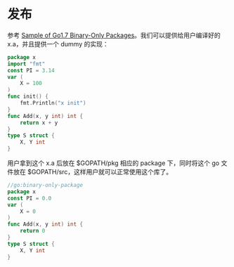 # 发布

参考 [Sample of Go1.7 Binary-Only Packages](https://github.com/tcnksm/go-binary-only-package)。我们可以提供给用户编译好的 x.a，并且提供一个 dummy 的实现：

```go
package x
import "fmt"
const PI = 3.14
var (
	X = 100
)
func init() {
	fmt.Println("x init")
}
func Add(x, y int) int {
	return x + y
}
type S struct {
	X, Y int
}
```

用户拿到这个 x.a 后放在 $GOPATH/pkg 相应的 package 下，同时将这个 go 文件放在 $GOPATH/src，这样用户就可以正常使用这个库了。

```go
//go:binary-only-package
package x
const PI = 0.0
var (
	X = 0
)
func Add(x, y int) int {
	return 0
}
type S struct {
	X, Y int
}
```
